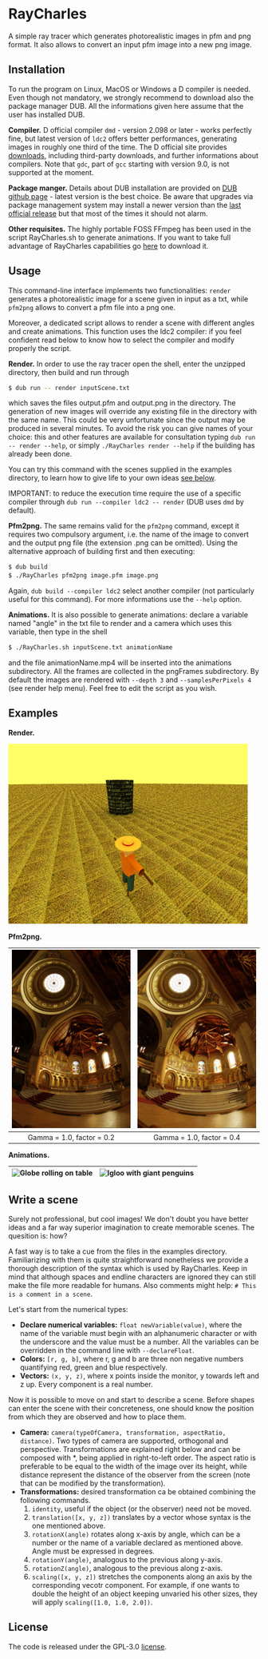 # RayCharles
A simple ray tracer which generates photorealistic images in pfm and png format. It also allows to convert an input pfm image into a new png image.

## Installation
To run the program on Linux, MacOS or Windows a D compiler is needed. Even though not mandatory, we strongly recommend to download also the package manager DUB. All the informations given here assume that the user has installed DUB.

**Compiler.** D official compiler `dmd` - version 2.098 or later - works perfectly fine, but latest version of `ldc2` offers better performances, generating images in roughly one third of the time. The D official site provides [downloads](https://dlang.org/download.html), including third-party downloads, and further informations about compilers. Note that `gdc`, part of `gcc` starting with version 9.0, is not supported at the moment.

**Package manger.** Details about DUB installation are provided on [DUB github page](https://github.com/dlang/dub#Installation) - latest version is the best choice. Be aware that upgrades via package management system may install a newer version than the [last official release](https://github.com/dlang/dub/releases) but that most of the times it should not alarm.

**Other requisites.** The highly portable FOSS FFmpeg has been used in the script RayCharles.sh to generate animations. If you want to take full advantage of RayCharles capabilities go [here](https://ffmpeg.org/download.html) to download it.

## Usage
This command-line interface implements two functionalities: `render` generates a photorealistic image for a scene given in input as a txt, while `pfm2png` allows to convert a pfm file into a png one.

Moreover, a dedicated script allows to render a scene with different angles and create animations. This function uses the ldc2 compiler: if you feel confident read below to know how to select the compiler and modify properly the script.

**Render.** In order to use the ray tracer open the shell, enter the unzipped directory, then build and run through

```bash
$ dub run -- render inputScene.txt
```

which saves the files output.pfm and output.png in the directory. The generation of new images will override any existing file in the directory with the same name. This could be very unfortunate since the output may be produced in several minutes. To avoid the risk you can give names of your choice: this and other features are available for consultation typing `dub run -- render --help`, or simply `./RayCharles render --help` if the building has already been done.

You can try this command with the scenes supplied in the examples directory, to learn how to give life to your own ideas [see below](#write-a-scene).

IMPORTANT: to reduce the execution time require the use of a specific compiler through `dub run --compiler ldc2 -- render` (DUB uses `dmd` by default).

**Pfm2png.** The same remains valid for the `pfm2png` command, except it requires two compulsory argument, i.e. the name of the image to convert and the output png file (the extension .png can be omitted). Using the alternative approach of building first and then executing:

```bash
$ dub build
$ ./RayCharles pfm2png image.pfm image.png
```

Again, `dub build --compiler ldc2` select another compiler (not particularly useful for this command). For more informations use the `--help` option.

**Animations.** It is also possible to generate animations: declare a variable named "angle" in the txt file to render and a camera which uses this variable, then type in the shell

```bash
$ ./RayCharles.sh inputScene.txt animationName
```

and the file animationName.mp4 will be inserted into the animations subdirectory. All the frames are collected in the pngFrames subdirectory. By default the images are rendered with `--depth 3` and `--samplesPerPixels 4` (see render help menu). Feel free to edit the script as you wish.

## Examples
**Render.**

<img src="generatedImages/scarecrow.png" width="480"/>

**Pfm2png.**

| <img src="generatedImages/memorial-f02.png" width="380"/> | <img src="generatedImages/memorial-f04.png" width="380"/> |
| :---: | :---: |
| Gamma = 1.0, factor = 0.2 | Gamma = 1.0, factor = 0.4 |

**Animations.**

| ![Globe rolling on table](animations/rolling.gif) | ![Igloo with giant penguins](animations/igloo.gif) |
| :---: | :---: |

## Write a scene
Surely not professional, but cool images! We don't doubt you have better ideas and a far way superior imagination to create memorable scenes. The quesition is: how?

A fast way is to take a cue from the files in the examples directory. Familiarizing with them is quite straightforward nonetheless we provide a thorough description of the syntax which is used by RayCharles. Keep in mind that although spaces and endline characters are ignored they can still make the file more readable for humans. Also comments might help: `# This is a comment in a scene`.

Let's start from the numerical types:
- **Declare numerical variables:** `float newVariable(value)`, where the name of the variable must begin with an alphanumeric character or with the underscore and the value must be a number. All the variables can be overridden in the command line with `--declareFloat`.
- **Colors:** `[r, g, b]`, where r, g and b are three non negative numbers quantifying red, green and blue respectively.
- **Vectors:** `(x, y, z)`, where x points inside the monitor, y towards left and z up. Every component is a real number.

Now it is possible to move on and start to describe a scene. Before shapes can enter the scene with their concreteness, one should know the position from which they are observed and how to place them.
- **Camera:** `camera(typeOfCamera, transformation, aspectRatio, distance)`. Two types of camera are supported, orthogonal and perspective. Transformations are explained right below and can be composed with *, being applied in right-to-left order. The aspect ratio is preferable to be equal to the width of the image over its height, while distance represent the distance of the observer from the screen (note that can be modified by the transformation).
- **Transformations:** desired transformation ca be obtained combining the following commands.
    1. `identity`, useful if the object (or the observer) need not be moved.
    2. `translation([x, y, z])` translates by a vector whose syntax is the one mentioned above.
    3. `rotationX(angle)` rotates along x-axis by angle, which can be a number or the name of a variable declared as mentioned above. Angle must be expressed in degrees.
    4. `rotationY(angle)`, analogous to the previous along y-axis.
    5. `rotationZ(angle)`, analogous to the previous along z-axis.
    6. `scaling([x, y, z])` stretches the components along an axis by the corresponding vecotr component. For example, if one wants to double the height of an object keeping unvaried his other sizes, they will apply `scaling([1.0, 1.0, 2.0])`.

## License
The code is released under the GPL-3.0 [license](LICENSE).
